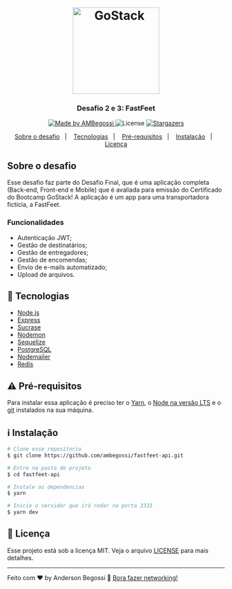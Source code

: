 <h1 align="center">
    <img alt="GoStack" src="https://rocketseat-cdn.s3-sa-east-1.amazonaws.com/bootcamp-header.png" width="200px" />
</h1>

<h3 align="center">
  Desafio 2 e 3: FastFeet
</h3>

<p align="center">

  <a href="https://ambegossi.com">
    <img alt="Made by AMBegossi" src="https://img.shields.io/badge/made%20by-ambegossi-%2304D361">
  </a>

  <img alt="License" src="https://img.shields.io/badge/license-MIT-%2304D361">

  <a href="https://github.com/ambegossi/fastfeet-api/stargazers">
    <img alt="Stargazers" src="https://img.shields.io/github/stars/ambegossi/fastfeet-api?style=social">
  </a>
</p>

<p align="center">
  <a href="#sobre-o-desafio">Sobre o desafio</a>&nbsp;&nbsp;&nbsp;|&nbsp;&nbsp;&nbsp;
  <a href="#rocket-Tecnologias">Tecnologias</a>&nbsp;&nbsp;&nbsp;|&nbsp;&nbsp;&nbsp;
  <a href="#warning-Pré-requisitos">Pré-requisitos</a>&nbsp;&nbsp;&nbsp;|&nbsp;&nbsp;&nbsp;
  <a href="#information_source-instalação">Instalação</a>&nbsp;&nbsp;&nbsp;|&nbsp;&nbsp;&nbsp;
  <a href="#memo-licença">Licença</a>
</p>

## Sobre o desafio

Esse desafio faz parte do Desafio Final, que é uma aplicação completa (Back-end, Front-end e Mobile) que é avaliada para emissão do Certificado do Bootcamp GoStack!
A aplicação é um app para uma transportadora fictícia, a FastFeet.

### Funcionalidades
- Autenticação JWT;
- Gestão de destinatários;
- Gestão de entregadores;
- Gestão de encomendas;
- Envio de e-mails automatizado;
- Upload de arquivos.

## :rocket: Tecnologias

- [Node.js](https://nodejs.org)
- [Express](https://expressjs.com/)
- [Sucrase](https://github.com/alangpierce/sucrase)
- [Nodemon](https://nodemon.io/)
- [Sequelize](https://sequelize.org/)
- [PostgreSQL](https://www.postgresql.org/)
- [Nodemailer](https://nodemailer.com/about/)
- [Redis](https://redis.io/)

## :warning: Pré-requisitos

Para instalar essa aplicação é preciso ter o [Yarn](https://yarnpkg.com), o [Node na versão LTS](https://nodejs.org/en/) e o [git](https://git-scm.com) instalados na sua máquina.

## :information_source: Instalação

```bash
# Clone esse repositorio
$ git clone https://github.com/ambegossi/fastfeet-api.git

# Entre na pasta do projeto
$ cd fastfeet-api

# Instale as dependencias
$ yarn

# Inicie o servidor que irá rodar na porta 3333
$ yarn dev
```

## :memo: Licença

Esse projeto está sob a licença MIT. Veja o arquivo [LICENSE](LICENSE.md) para mais detalhes.

---

Feito com ♥ by Anderson Begossi :wave: [Bora fazer networking!](https://www.linkedin.com/in/anderson-begossi-b5065a130/)
